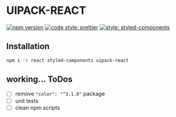 # UIPACK-REACT

[![npm version](https://badge.fury.io/js/uipack-react.svg)](https://badge.fury.io/js/uipack-react)
[![code style: prettier](https://img.shields.io/badge/code_style-prettier-ff69b4.svg?style=flat-square)](https://github.com/prettier/prettier)
[![style: styled-components](https://img.shields.io/badge/style-%F0%9F%92%85%20styled--components-orange.svg?colorB=daa357&colorA=db748e)](https://github.com/styled-components/styled-components)

## Installation

``` bash
npm i -S react styled-components uipack-react
```

## working... ToDos

- [ ] remove `"color": "^3.1.0"` package
- [ ] unit tests
- [ ] clean npm scripts

